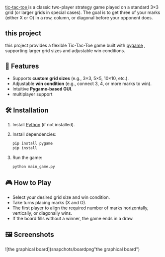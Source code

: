 [tic-tac-toe ](https://en.wikipedia.org/wiki/Tic-tac-toe "tic-tac-toe ") is a classic two-player strategy game played on a standard 3×3 grid (or larger grids in special cases). The goal is to get three of your marks (either X or O) in a row, column, or diagonal before your opponent does.
## this project
this project provides a flexible Tic-Tac-Toe game built with [pygame](https://github.com/pygame "pygame") , supporting larger grid sizes and adjustable win conditions. 

## 🚀 Features

- Supports **custom grid sizes** (e.g., 3×3, 5×5, 10×10, etc.).
- Adjustable **win condition** (e.g., connect 3, 4, or more marks to win).
- Intuitive **Pygame-based GUI**.
- multiplayer support

## 🛠 Installation

1. Install [Python](https://www.python.org/downloads/) (if not installed).
2. Install dependencies:

   ```sh
   pip install pygame
   pip install 
	```
3. Run the game:
   ```sh
   python main_game.py
	```
## 🎮 How to Play
- Select your desired grid size and win condition.
- Take turns placing marks (X and O).
- The first player to align the required number of marks horizontally, vertically, or diagonally wins.
- If the board fills without a winner, the game ends in a draw.
## 🖼 Screenshots
![the graphical board](snapchots/boardpng"the graphical board")
